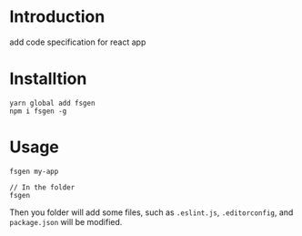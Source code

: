 # Introduction
add code specification for react app

# Installtion
```
yarn global add fsgen
npm i fsgen -g
```
# Usage
```
fsgen my-app

// In the folder
fsgen
```

Then you folder will add some files, such as `.eslint.js`, `.editorconfig`, and `package.json` will be modified.
